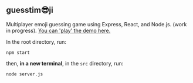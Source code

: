## guesstim😎ji
Multiplayer emoji guessing game using Express, React, and Node.js. (work in progress). [You can 'play' the demo here.](http://toso.sh)

In the root directory, run:
```shell
npm start
```
then, **in a new terminal**, in the `src` directory, run:
```shell
node server.js
```
